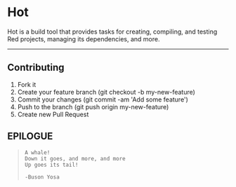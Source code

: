 # Hot
Hot is a build tool that provides tasks for creating, compiling, and testing Red projects, managing its dependencies, and more.

---

## Contributing
1. Fork it
2. Create your feature branch (git checkout -b my-new-feature)
3. Commit your changes (git commit -am 'Add some feature')
4. Push to the branch (git push origin my-new-feature)
5. Create new Pull Request

## EPILOGUE
>     A whale!
>     Down it goes, and more, and more
>     Up goes its tail!
>
>     -Buson Yosa
